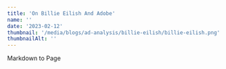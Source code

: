 ```yaml
---
title: 'On Billie Eilish And Adobe'
name: ''
date: '2023-02-12'
thumbnail: '/media/blogs/ad-analysis/billie-eilish/billie-eilish.png'
thumbnailAlt: ''
---
```


Markdown to Page
